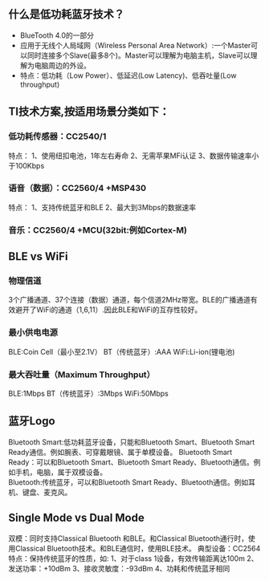 ## 什么是低功耗蓝牙技术？
- BlueTooth 4.0的一部分
- 应用于无线个人局域网（Wireless Personal Area Network）:一个Master可以同时连接多个Slave(最多8个)。Master可以理解为电脑主机，Slave可以理解为电脑周边的外设。
- 特点：低功耗（Low Power）、低延迟(Low Latency)、低吞吐量(Low throughput)

## TI技术方案,按适用场景分类如下：
### 低功耗传感器：CC2540/1
特点：
1、使用纽扣电池，1年左右寿命
2、无需苹果MFi认证
3、数据传输速率小于100Kbps

### 语音（数据）：CC2560/4 +MSP430
特点：
1、支持传统蓝牙和BLE
2、最大到3Mbps的数据速率

### 音乐：CC2560/4 +MCU(32bit:例如Cortex-M)

## BLE vs WiFi
### 物理信道
3个广播通道、37个连接（数据）通道，每个信道2MHz带宽。BLE的广播通道有效避开了WiFi的通道（1,6,11）.因此BLE和WiFi的互存性较好。
### 最小供电电源
BLE:Coin Cell（最小至2.1V）   BT（传统蓝牙）:AAA   WiFi:Li-ion(锂电池)

### 最大吞吐量（Maximum Throughput）
BLE:1Mbps   BT（传统蓝牙）:3Mbps   WiFi:50Mbps


## 蓝牙Logo
Bluetooth Smart:低功耗蓝牙设备，只能和Bluetooth Smart、Bluetooth Smart Ready通信。例如腕表、可穿戴眼镜、属于单模设备。
Bluetooth Smart Ready：可以和Bluetooth Smart、Bluetooth Smart Ready、Bluetooth通信。例如手机，电脑，属于双模设备。   
Bluetooth:传统蓝牙，可以和Bluetooth Smart Ready、Bluetooth通信。例如耳机、键盘、麦克风。

## Single Mode vs Dual Mode
双模：同时支持Classical Bluetooth 和BLE。和Classical Bluetooth通行时，使用Classical Bluetooth技术。和BLE通信时，使用BLE技术。
典型设备：CC2564
特点：保持传统蓝牙的性质，如:
1、对于class 1设备，有效传输距离达100m
2、发送功率：+10dBm
3、接收灵敏度：-93dBm
4、功耗和传统蓝牙相同
